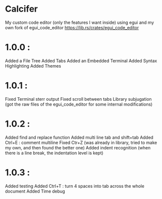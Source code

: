 # Calcifer

My custom code editor (only the features I want inside) using egui and my own fork of egui_code_editor https://lib.rs/crates/egui_code_editor

# 1.0.0 :
Added a File Tree
Added Tabs
Added an Embedded Terminal
Added Syntax Highlighting
Added Themes

# 1.0.1 :
Fixed Terminal sterr output
Fixed scroll between tabs
Library subjugation (got the raw files of the egui_code_editor for some internal modifications)

# 1.0.2 :
Added find and replace function
Added multi line tab and shift+tab
Added Ctrl+E : comment multiline
Fixed Ctr+Z (was already in library, tried to make my own, and then found the better one)
Added indent recognition (when there is a line break, the indentation level is kept)


# 1.0.3 :
Added testing
Added Ctrl+T : turn 4 spaces into tab across the whole document
Added Time debug